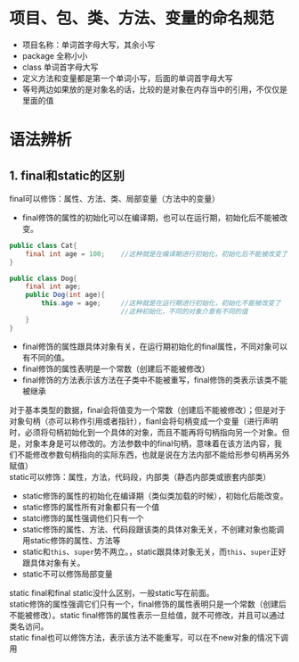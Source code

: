 # 项目、包、类、方法、变量的命名规范
* 项目名称：单词首字母大写，其余小写
* package 全称小小
* class 单词首字母大写
* 定义方法和变量都是第一个单词小写，后面的单词首字母大写
* 等号两边如果放的是对象名的话，比较的是对象在内存当中的引用，不仅仅是里面的值 
# 语法辨析
## 1. final和static的区别 
final可以修饰：属性、方法、类、局部变量（方法中的变量） 
* final修饰的属性的初始化可以在编译期，也可以在运行期，初始化后不能被改变。
```java
public class Cat{
    final int age = 100;    //这种就是在编译期进行初始化，初始化后不能被改变了
}

public class Dog{
    final int age;
    public Dog(int age){
        this.age = age;     //这种就是在运行期进行初始化，初始化不能被改变了
                            //这种初始化，不同的对象介意有不同的值
    }
}
```
* final修饰的属性跟具体对象有关，在运行期初始化的final属性，不同对象可以有不同的值。
* final修饰的属性表明是一个常数（创建后不能被修改）
* final修饰的方法表示该方法在子类中不能被重写，final修饰的类表示该类不能被继承

对于基本类型的数据，final会将值变为一个常数（创建后不能被修改）；但是对于对象句柄（亦可以称作引用或者指针），fianl会将句柄变成一个变量（进行声明时，必须将句柄初始化到一个具体的对象，而且不能再将句柄指向另一个对象。但是，对象本身是可以修改的。方法参数中的final句柄，意味着在该方法内容，我们不能修改参数句柄指向的实际东西，也就是说在方法内部不能给形参句柄再另外赋值）   
static可以修饰：属性，方法，代码段，内部类（静态内部类或嵌套内部类）
* static修饰的属性的初始化在编译期（类似类加载的时候），初始化后能改变。
* static修饰的属性所有对象都只有一个值
* statci修饰的属性强调他们只有一个
* static修饰的属性、方法、代码段跟该类的具体对象无关，不创建对象也能调用static修饰的属性、方法等
* static和`this`、`super`势不两立。，static跟具体对象无关，而`this`、`super`正好跟具体对象有关。
* static不可以修饰局部变量

static final和final static没什么区别，一般static写在前面。  
static修饰的属性强调它们只有一个，final修饰的属性表明只是一个常数（创建后不能被修改）。static final修饰的属性表示一旦给值，就不可修改，并且可以通过类名访问。   
static final也可以修饰方法，表示该方法不能重写，可以在不new对象的情况下调用